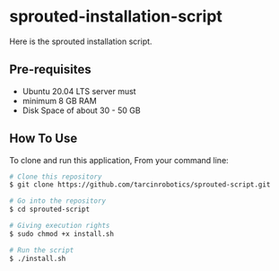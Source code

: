# sprouted-installation-script
Here is the sprouted installation script. 

## Pre-requisites

* Ubuntu 20.04 LTS server must
* minimum 8 GB RAM
* Disk Space of about 30 - 50 GB


## How To Use

To clone and run this application, From your command line:

```bash
# Clone this repository
$ git clone https://github.com/tarcinrobotics/sprouted-script.git

# Go into the repository
$ cd sprouted-script

# Giving execution rights
$ sudo chmod +x install.sh

# Run the script
$ ./install.sh
```







